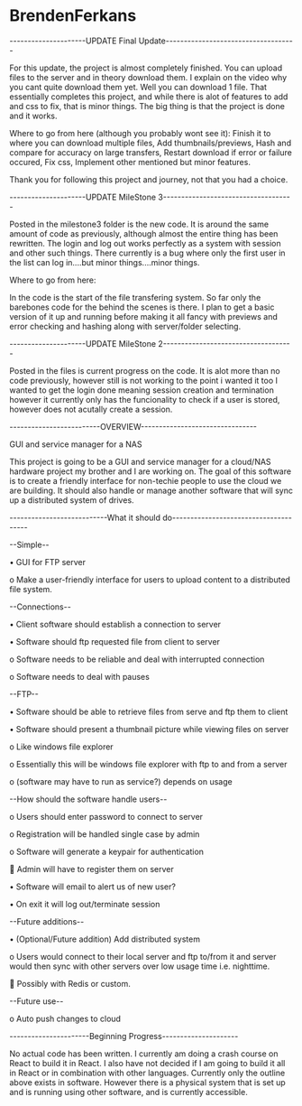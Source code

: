 # BrendenFerkans

---------------------UPDATE Final Update------------------------------------

For this update, the project is almost completely finished. You can upload files to the server and in theory download them. I explain on the video why you cant quite download them yet. Well you can download 1 file. That essentially completes this project, and while there is alot of features to add and css to fix, that is minor things. The big thing is that the project is done and it works.


Where to go from here (although you probably wont see it):
Finish it to where you can download multiple files,
Add thumbnails/previews,
Hash and compare for accuracy on large transfers,
Restart download if error or failure occured,
Fix css,
Implement other mentioned but minor features.

Thank you for following this project and journey, not that you had a choice.



---------------------UPDATE MileStone 3------------------------------------

Posted in the milestone3 folder is the new code.
It is around the same amount of code as previously, although almost the entire thing has been rewritten.
The login and log out works perfectly as a system with session and other such things.
There currently is a bug where only the first user in the list can log in....but minor things....minor things.


Where to go from here: 

In the code is the start of the file transfering system. So far only the barebones code for the behind the scenes is there. I plan to get a basic version of it up and running before making it all fancy with previews and error checking and hashing along with server/folder selecting.





---------------------UPDATE MileStone 2------------------------------------

Posted in the files is current progress on the code.
It is alot more than no code previously, however still is not working to the point i wanted it too
I wanted to get the login done meaning session creation and termination however it currently only has the funcionality to check if a user is stored, however does not acutally create a session.










-------------------------OVERVIEW--------------------------------

GUI and service manager for a NAS

This project is going to be a GUI and service manager for a cloud/NAS hardware project my brother and I are working on. The goal of this software is to create a friendly interface for non-techie people to use the cloud we are building. It should also handle or manage another software that will sync up a distributed system of drives.



---------------------------What it should do--------------------------------------

--Simple--


•	GUI for FTP server

o	Make a user-friendly interface for users to upload content to a distributed file system.


--Connections--

•	Client software should establish a connection to server

•	Software should ftp requested file from client to server

o	Software needs to be reliable and deal with interrupted connection

o	Software needs to deal with pauses



--FTP--

•	Software should be able to retrieve files from serve and ftp them to client

•	Software should present a thumbnail picture while viewing files on server

o	Like windows file explorer

o	Essentially this will be windows file explorer with ftp to and from a server

o	(software may have to run as service?) depends on usage



--How should the software handle users--

o	Users should enter password to connect to server

o	Registration will be handled single case by admin

o	Software will generate a keypair for authentication

	Admin will have to register them on server

•	Software will email to alert us of new user?

•	On exit it will log out/terminate session



--Future additions--

•	(Optional/Future addition) Add distributed system

o	Users would connect to their local server and ftp to/from it and server would then sync with other servers over low usage time i.e. nighttime.

	Possibly with Redis or custom.

--Future use--

o	Auto push changes to cloud




----------------------Beginning Progress---------------------

No actual code has been written. I currently am doing a crash course on React to build it in React. I also have not decided if I am going to build it all in React or in combination with other languages.
Currently only the outline above exists in software. However there is a physical system that is set up and is running using other software, and is currently accessible.
